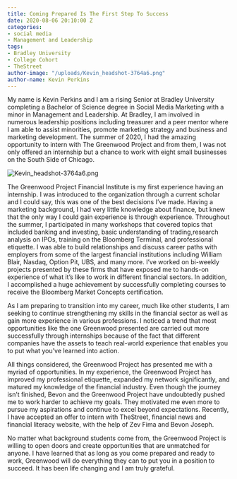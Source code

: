 ```yaml
---
title: Coming Prepared Is The First Step To Success
date: 2020-08-06 20:10:00 Z
categories:
- social media
- Management and Leadership
tags:
- Bradley University
- College Cohort
- TheStreet
author-image: "/uploads/Kevin_headshot-3764a6.png"
author-name: Kevin Perkins
---
```


My name is Kevin Perkins and I am a rising Senior at Bradley University completing a Bachelor of Science degree in Social Media Marketing with a minor in Management and Leadership. At Bradley, I am involved in numerous leadership positions including treasurer and a peer mentor where I am able to assist minorities, promote marketing strategy and business and marketing development. The summer of 2020, I had the amazing opportunity to intern with The Greenwood Project and from them, I was not only offered an internship but a chance to work with eight small businesses on the South Side of Chicago.

![Kevin_headshot-3764a6.png](/uploads/Kevin_headshot-3764a6.png)

The Greenwood Project Financial Institute is my first experience having an internship. I was introduced to the organization through a current scholar and I could say, this was one of the best decisions I’ve made. Having a marketing background, I had very little knowledge about finance, but knew that the only way I could gain experience is through experience. Throughout the summer, I participated in many workshops that covered topics that included banking and investing, basic understanding of trading,research analysis on IPOs, training on the Bloomberg Terminal, and professional etiquette. I was able to build relationships and discuss career paths with employers from some of the largest financial institutions including William Blair, Nasdaq, Option Pit, UBS, and many more. I’ve worked on bi-weekly projects presented by these firms that have exposed me to hands-on experience of what it’s like to work in different financial sectors. In addition, I accomplished a huge achievement by successfully completing courses to receive the Bloomberg Market Concepts certification.

As I am preparing to transition into my career, much like other students, I am seeking to continue strengthening my skills in the financial sector as well as gain more experience in various professions. I noticed a trend that most opportunities like the one Greenwood presented  are carried out more successfully through internships because of the fact that different companies have the assets to teach real-world experience that enables you to put what you’ve learned into action.

All things considered, the Greenwood Project has presented me with a myriad of opportunities. In my experience, the Greenwood Project has improved my professional etiquette, expanded my network significantly, and matured my knowledge of the financial industry. Even though the journey isn’t finished, Bevon and the Greenwood Project have undoubtedly pushed me to work harder to achieve my goals. They motivated me even more to pursue my aspirations and continue to excel beyond expectations. Recently, I have accepted an offer to intern with TheStreet, financial news and financial literacy website, with the help of Zev Fima and Bevon Joseph. 

No matter what background students come from, the Greenwood Project is willing to open doors and create opportunities that are unmatched for anyone. I have learned that as long as you come prepared and ready to work, Greenwood will do everything they can to put you in a position to succeed. It has been life changing and I am truly grateful.
